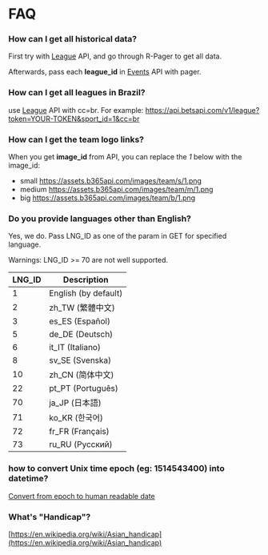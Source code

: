 # FAQ

### How can I get all historical data?

First try with [League](events/league.md) API, and go through R-Pager to get all data.

Afterwards, pass each **league_id** in [Events](events/ended.md) API with pager.

### How can I get all leagues in Brazil?

use [League](events/league.md) API with cc=br. For example: https://api.betsapi.com/v1/league?token=YOUR-TOKEN&sport_id=1&cc=br

### How can I get the team logo links?

When you get **image_id** from API, you can replace the _1_ below with the image_id:

 * small https://assets.b365api.com/images/team/s/1.png
 * medium https://assets.b365api.com/images/team/m/1.png
 * big https://assets.b365api.com/images/team/b/1.png

### Do you provide languages other than English?

Yes, we do. Pass LNG_ID as one of the param in GET for specified language.

Warnings: LNG_ID >= 70 are not well supported.

LNG_ID | Description
------ | -------
1 | English (by default)
2 | zh_TW (繁體中文)
3 | es_ES (Español)
5 | de_DE (Deutsch)
6 | it_IT (Italiano)
8 | sv_SE (Svenska)
10 | zh_CN (简体中文)
22 | pt_PT (Português)
70 | ja_JP (日本語)
71 | ko_KR (한국어)
72 | fr_FR (Français)
73 | ru_RU (Русский)

### how to convert Unix time epoch (eg: 1514543400) into datetime?

[Convert from epoch to human readable date](https://www.epochconverter.com/)

### What's "Handicap"?

[https://en.wikipedia.org/wiki/Asian_handicap](https://en.wikipedia.org/wiki/Asian_handicap)


